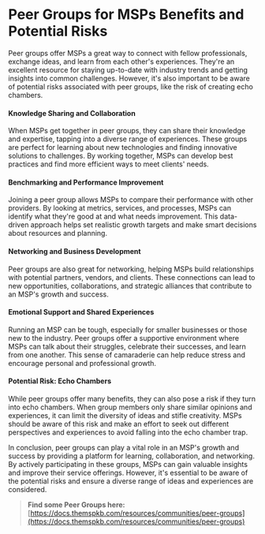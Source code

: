 # Peer Groups for MSPs Benefits and Potential Risks

Peer groups offer MSPs a great way to connect with fellow professionals, exchange ideas, and learn from each other's experiences. They're an excellent resource for staying up-to-date with industry trends and getting insights into common challenges. However, it's also important to be aware of potential risks associated with peer groups, like the risk of creating echo chambers.

#### Knowledge Sharing and Collaboration

When MSPs get together in peer groups, they can share their knowledge and expertise, tapping into a diverse range of experiences. These groups are perfect for learning about new technologies and finding innovative solutions to challenges. By working together, MSPs can develop best practices and find more efficient ways to meet clients' needs.

#### Benchmarking and Performance Improvement

Joining a peer group allows MSPs to compare their performance with other providers. By looking at metrics, services, and processes, MSPs can identify what they're good at and what needs improvement. This data-driven approach helps set realistic growth targets and make smart decisions about resources and planning.

#### Networking and Business Development

Peer groups are also great for networking, helping MSPs build relationships with potential partners, vendors, and clients. These connections can lead to new opportunities, collaborations, and strategic alliances that contribute to an MSP's growth and success.

#### Emotional Support and Shared Experiences

Running an MSP can be tough, especially for smaller businesses or those new to the industry. Peer groups offer a supportive environment where MSPs can talk about their struggles, celebrate their successes, and learn from one another. This sense of camaraderie can help reduce stress and encourage personal and professional growth.

#### Potential Risk: Echo Chambers

While peer groups offer many benefits, they can also pose a risk if they turn into echo chambers. When group members only share similar opinions and experiences, it can limit the diversity of ideas and stifle creativity. MSPs should be aware of this risk and make an effort to seek out different perspectives and experiences to avoid falling into the echo chamber trap.

In conclusion, peer groups can play a vital role in an MSP's growth and success by providing a platform for learning, collaboration, and networking. By actively participating in these groups, MSPs can gain valuable insights and improve their service offerings. However, it's essential to be aware of the potential risks and ensure a diverse range of ideas and experiences are considered.

>**Find some Peer Groups here:** [https://docs.themspkb.com/resources/communities/peer-groups](https://docs.themspkb.com/resources/communities/peer-groups)